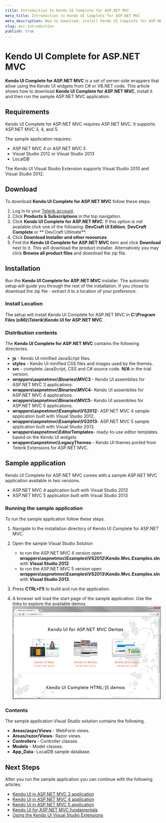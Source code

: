 ```yaml
---
title: Introduction to Kendo UI Complete for ASP.NET MVC
meta_title: Introduction to Kendo UI Complete for ASP.NET MVC
meta_description: How to download, install Kendo UI Complete for ASP.NET MVC and run the sample application.
slug: mvc-introduction
publish: true
---
```


# Kendo UI Complete for ASP.NET MVC

**Kendo UI Complete for ASP.NET MVC** is a set of server-side wrappers that allow using the Kendo UI widgets from C# or VB.NET code.
This article shows how to download **Kendo UI Complete for ASP.NET MVC**, install it and then run the sample ASP.NET MVC application.

## Requirements

Kendo UI Complete for ASP.NET MVC requires ASP.NET MVC. It supports ASP.NET MVC  3, 4, and 5.

The sample application requires:

* ASP.NET MVC 4 or ASP.NET MVC 5
* Visual Studio 2012 or Visual Studio 2013
* LocalDB

The Kendo UI Visual Studio Extension supports Visual Studio 2010 and Visual Studio 2012.

## Download

To download **Kendo UI Complete for ASP.NET MVC** follow these steps.

1. Log in to your [Telerik account](http://www.telerik.com/account.aspx).
2. Click **Products & Subscriptions**  in the top navigation.
3. Click **Kendo UI Complete for ASP.NET MVC**. If this option is not available click one of the following: **DevCraft UI Edition**, **DevCraft Complete**  or ** DevCraft Ultimate**.
4. Click **Download Installer and other resources**.
5. Find the **Kendo UI Complete for ASP.NET MVC**  item and click **Download** next to it. This will download the product installer. Alternatively you may click **Browse all product files** and download the zip file.

## Installation

Run the **Kendo UI Complete for ASP.NET MVC** installer. The automatic setup will guide you through the rest of the installation. If you chose to download the zip file - extract it to a location of your preference.

### Install Location

The setup will install Kendo UI Complete for ASP.NET MVC in **C:\Program Files (x86)\Telerik\Kendo UI for ASP.NET MVC <version>**.

### Distribution contents

The **Kendo UI Complete for ASP.NET MVC** contains the following directories.

* **js** - Kendo UI minified JavaScript files.
* **styles** - Kendo UI minified CSS files and images used by the themes.
* **src** - complete JavaScript, CSS and C# source code. **N/A** in the trial version.
* **wrappers\aspnetmvc\Binaries\MVC3** - Kendo UI assemblies for ASP.NET MVC 3 applications.
* **wrappers\aspnetmvc\Binaries\MVC4**- Kendo UI assemblies for ASP.NET MVC 4 applications.
* **wrappers\aspnetmvc\Binaries\MVC5**- Kendo UI assemblies for ASP.NET MVC 5 applications.
* **wrappers\aspnetmvc\Examples\VS2012**- ASP.NET MVC 4 sample application built with Visual Studio 2012.
* **wrappers\aspnetmvc\Examples\VS2013**- ASP.NET MVC 5 sample application built with Visual Studio 2013.
* **wrappers\aspnetmvc\EditorTemplates**- ready-to-use editor templates based on the Kendo UI widgets.
* **wrappers\aspnetmvc\LegacyThemes** - Kendo UI themes ported from Telerik Extensions for ASP.NET MVC.

## Sample application

Kendo UI Complete for ASP.NET MVC comes with a sample ASP.NET MVC application available in two versions.

* ASP.NET MVC 4 application built with Visual Studio 2012
* ASP.NET MVC 5 application built with Visual Studio 2013

### Running the sample application

To run the sample application follow these steps.

1. Navigate to the installation directory of Kendo UI Complete for ASP.NET MVC.
2. Open the sample Visual Studio Solution

    - to run the ASP.NET MVC 4 version open **wrappers\aspnetmvc\Examples\VS2012\Kendo.Mvc.Examples.sln** with **Visual Studio 2012**.
    - to run the ASP.NET MVC 5 version open **wrappers\aspnetmvc\Examples\VS2013\Kendo.Mvc.Examples.sln** with **Visual Studio 2013**.

3. Press **CTRL+F5** to build and run the application.
4. A browser will load the start page of the sample application. Use the links to explore the available demos.
![Kendo UI Complete for ASP.NET MVC Sample Application](images/demos.png)

### Contents

The sample application Visual Studio solution contains the following.

* **Areas/aspx/Views** - WebForm views.
* **Areas/razor/Views**- Razor views.
* **Controllers** - Controller classes.
* **Models** - Model classes.
* **App_Data**- LocalDB sample database.

## Next Steps

After you run the sample application you can continue with the following articles.

* [Kendo UI in ASP.NET MVC 3 application](/getting-started/using-kendo-with/aspnet-mvc/asp-net-mvc-3)
* [Kendo UI in ASP.NET MVC 4 application](/getting-started/using-kendo-with/aspnet-mvc/asp-net-mvc-4)
* [Kendo UI in ASP.NET MVC 5 application](/getting-started/using-kendo-with/aspnet-mvc/asp-net-mvc-5)
* [Kendo UI for ASP.NET MVC fundamentals](/getting-started/using-kendo-with/aspnet-mvc/fundamentals)
* [Using the Kendo UI Visual Studio Extensions](/getting-started/using-kendo-with/aspnet-mvc/vs-integration/introduction)
